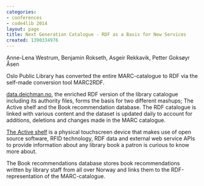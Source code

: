 ```yaml
---
categories:
- conferences
- code4lib 2014
layout: page
title: Next Generation Catalogue - RDF as a Basis for New Services
created: 1390334976
---
```

Anne-Lena Westrum, Benjamin Rokseth, Asgeir Rekkavik, Petter Goksøyr Åsen

Oslo Public Library has converted the entire MARC-catalogue to RDF via the self-made conversion tool MARC2RDF.

<a href="http://data.deichman.no">data.deichman.no</a>, the enriched RDF version of the library catalogue including its authority files, forms the basis for two different mashups; The Active shelf and the Book recommendation database. The RDF catalogue is linked with various content and the dataset is updated daily to account for additions, deletions and changes made in the MARC catalogue.

<a href="http://vimeo.com/68687814%7C">The Active shelf</a> is a physical touchscreen device that makes use of open source software, RFID technology, RDF data and external web service APIs to provide information about any library book a patron is curious to know more about.

The Book recommendations database stores book recommendations written by library staff from all over Norway and links them to the RDF-representation of the MARC-catalogue.
